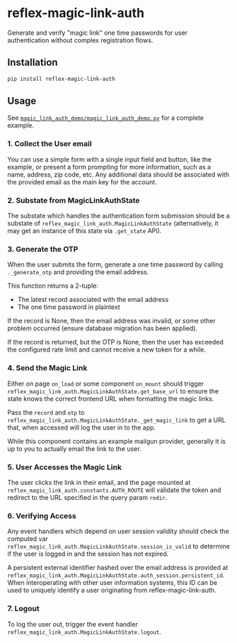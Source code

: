 # reflex-magic-link-auth

Generate and verify "magic link" one time passwords for user authentication without
complex registration flows.

## Installation

```bash
pip install reflex-magic-link-auth
```

## Usage

See
[`magic_link_auth_demo/magic_link_auth_demo.py`](magic_link_auth_demo/magic_link_auth_demo.py)
for a complete example.

### 1. Collect the User email

You can use a simple form with a single input field and button, like the
example, or present a form prompting for more information, such as a name,
address, zip code, etc. Any additional data should be associated with the
provided email as the main key for the account.

### 2. Substate from MagicLinkAuthState

The substate which handles the authentication form submission should be
a substate of `reflex_magic_link_auth.MagicLinkAuthState` (alternatively, it
may get an instance of this state via `.get_state` API).

### 3. Generate the OTP

When the user submits the form, generate a one time password by calling
`._generate_otp` and providing the email address.

This function returns a 2-tuple:

* The latest record associated with the email address
* The one time password in plaintext

If the record is None, then the email address was invalid, or some other problem
occurred (ensure database migration has been applied).

If the record is returned, but the OTP is None, then the user has exceeded the
configured rate limit and cannot receive a new token for a while.

### 4. Send the Magic Link

Either on page `on_load` or some component `on_mount` should trigger
`reflex_magic_link_auth.MagicLinkAuthState.get_base_url` to ensure the state
knows the correct frontend URL when formatting the magic links.

Pass the `record` and `otp` to
`reflex_magic_link_auth.MagicLinkAuthState._get_magic_link` to get a URL that,
when accessed will log the user in to the app.

While this component contains an example mailgun provider, generally it is
up to you to actually email the link to the user.

### 5. User Accesses the Magic Link

The user clicks the link in their email, and the page mounted at
`reflex_magic_link_auth.constants.AUTH_ROUTE` will validate the token and
redirect to the URL specified in the query param `redir`.

### 6. Verifying Access

Any event handlers which depend on user session validity should check the computed var
`reflex_magic_link_auth.MagicLinkAuthState.session_is_valid` to determine if the user is
logged in and the session has not expired.

A persistent external identifier hashed over the email address is provided at
`reflex_magic_link_auth.MagicLinkAuthState.auth_session.persistent_id`. When interoperating
with other user information systems, this ID can be used to uniquely identify a user
originating from reflex-magic-link-auth.

### 7. Logout

To log the user out, trigger the event handler
`reflex_magic_link_auth.MagicLinkAuthState.logout`.